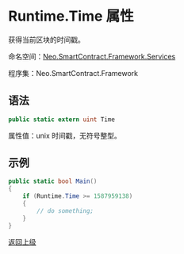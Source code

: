 # Runtime.Time 属性

获得当前区块的时间戳。

命名空间：[Neo.SmartContract.Framework.Services](../../services.md)

程序集：Neo.SmartContract.Framework

## 语法

```cs
public static extern uint Time
```

属性值：unix 时间戳，无符号整型。

## 示例

```cs
public static bool Main()
{
    if (Runtime.Time >= 1587959138)
    {
        // do something;
    }
}
```



[返回上级](../Runtime.md)